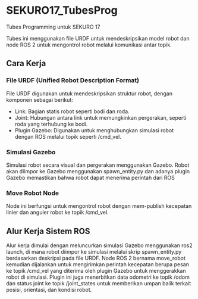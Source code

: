 # SEKURO17_TubesProg
Tubes Programming untuk SEKURO 17 

Tubes ini menggunakan file URDF untuk mendeskripsikan model robot dan node ROS 2 untuk mengontrol robot melalui komunikasi antar topik.

## Cara Kerja
### File URDF (Unified Robot Description Format)
File URDF digunakan untuk mendeskripsikan struktur robot, dengan komponen sebagai berikut:
- Link: Bagian statis robot seperti bodi dan roda.
- Joint: Hubungan antara link untuk memungkinkan pergerakan, seperti roda yang terhubung ke bodi.
- Plugin Gazebo: Digunakan untuk menghubungkan simulasi robot dengan ROS melalui topik seperti /cmd_vel.

### Simulasi Gazebo
Simulasi robot secara visual dan pergerakan menggunakan Gazebo. Robot akan diimpor ke Gazebo menggunakan spawn_entity.py dan adanya plugin Gazebo memastikan bahwa robot dapat menerima perintah dari ROS

### Move Robot Node
Node ini berfungsi untuk mengontrol robot dengan mem-publish kecepatan linier dan anguler robot ke topik /cmd_vel.

## Alur Kerja Sistem ROS
Alur kerja dimulai dengan meluncurkan simulasi Gazebo menggunakan ros2 launch, di mana robot diimpor ke simulasi melalui skrip spawn_entity.py berdasarkan deskripsi pada file URDF. Node ROS 2 bernama move_robot kemudian dijalankan untuk mengirimkan perintah kecepatan berupa pesan ke topik /cmd_vel yang diterima oleh plugin Gazebo untuk menggerakkan robot di simulasi. Plugin ini juga menerbitkan data odometri ke topik /odom dan status joint ke topik /joint_states untuk memberikan umpan balik terkait posisi, orientasi, dan kondisi robot.
